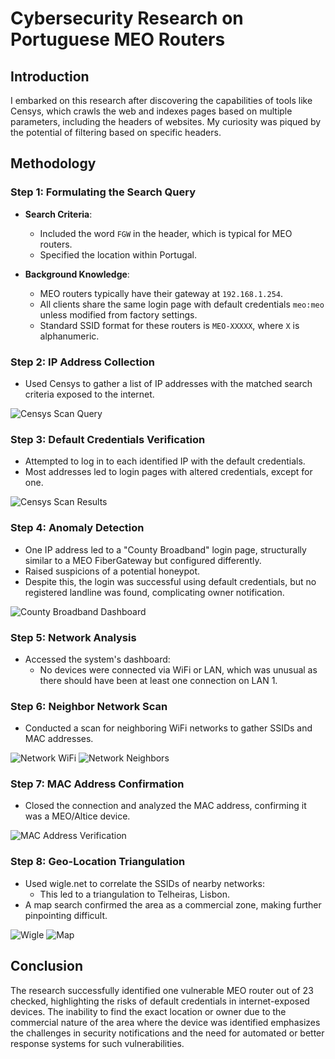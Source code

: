 # Cybersecurity Research on Portuguese MEO Routers

## Introduction

I embarked on this research after discovering the capabilities of tools like Censys, which crawls the web and indexes pages based on multiple parameters, including the headers of websites. My curiosity was piqued by the potential of filtering based on specific headers.

## Methodology

### Step 1: Formulating the Search Query

- **Search Criteria**: 
  - Included the word `FGW` in the header, which is typical for MEO routers.
  - Specified the location within Portugal.
  
- **Background Knowledge**:
  - MEO routers typically have their gateway at `192.168.1.254`.
  - All clients share the same login page with default credentials `meo:meo` unless modified from factory settings.
  - Standard SSID format for these routers is `MEO-XXXXX`, where `X` is alphanumeric.

### Step 2: IP Address Collection

- Used Censys to gather a list of IP addresses with the matched search criteria exposed to the internet.

![Censys Scan Query](CensysSearchQuery.png)

### Step 3: Default Credentials Verification

- Attempted to log in to each identified IP with the default credentials.
- Most addresses led to login pages with altered credentials, except for one.

![Censys Scan Results](CensysResults.png)

### Step 4: Anomaly Detection

- One IP address led to a "County Broadband" login page, structurally similar to a MEO FiberGateway but configured differently.
- Raised suspicions of a potential honeypot.
- Despite this, the login was successful using default credentials, but no registered landline was found, complicating owner notification.

![County Broadband Dashboard](images/image1_dashboard.png)

### Step 5: Network Analysis

- Accessed the system's dashboard:
  - No devices were connected via WiFi or LAN, which was unusual as there should have been at least one connection on LAN 1.

### Step 6: Neighbor Network Scan

- Conducted a scan for neighboring WiFi networks to gather SSIDs and MAC addresses.

![Network WiFi](images/image2_wifi.png)
![Network Neighbors](images/image3_neighbors.png)

### Step 7: MAC Address Confirmation

- Closed the connection and analyzed the MAC address, confirming it was a MEO/Altice device.

![MAC Address Verification](images/image6_MACaddress.png)

### Step 8: Geo-Location Triangulation

- Used wigle.net to correlate the SSIDs of nearby networks:
  - This led to a triangulation to Telheiras, Lisbon.
- A map search confirmed the area as a commercial zone, making further pinpointing difficult.

![Wigle](images/image7_neighborWifiAP.png)
![Map](images/image9_map.png)

## Conclusion

The research successfully identified one vulnerable MEO router out of 23 checked, highlighting the risks of default credentials in internet-exposed devices. The inability to find the exact location or owner due to the commercial nature of the area where the device was identified emphasizes the challenges in security notifications and the need for automated or better response systems for such vulnerabilities.
